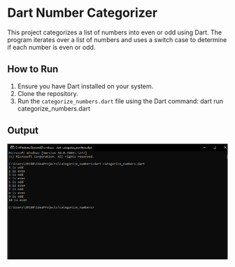 # Dart Number Categorizer

This project categorizes a list of numbers into even or odd using Dart. The program iterates over a list of numbers and uses a switch case to determine if each number is even or odd.

## How to Run

1. Ensure you have Dart installed on your system.
2. Clone the repository.
3. Run the `categorize_numbers.dart` file using the Dart command: dart run categorize_numbers.dart


## Output
![Output Screenshot](screenshot.png)
